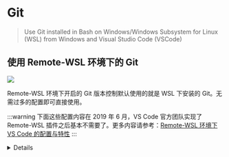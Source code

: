 # Git <a href="https://github.com/spencerwooo"><Badge text="@SpencerWoo" vertical="middle"/></a>

> Use Git installed in Bash on Windows/Windows Subsystem for Linux (WSL) from Windows and Visual Studio Code (VSCode)

## 使用 Remote-WSL 环境下的 Git

![](https://i.loli.net/2019/06/06/5cf8b4da946f923275.png)

Remote-WSL 环境下开启的 Git 版本控制默认使用的就是 WSL 下安装的 Git。无需过多的配置即可直接使用。

:::warning
下面这些配置内容在 2019 年 6 月，VS Code 官方团队实现了 Remote-WSL 插件之后基本不需要了。更多内容请参考：[Remote-WSL 环境下 VS Code 的配置与特性](https://spencerwoo.com/dowww/3-VSCode/#remote-wsl-%E6%8F%92%E4%BB%B6)
:::

<details>

:::tip
这里的配置是为了让 VSCode 使用 WSL 内的 `git` 进行版本控制。

有关 `git` 在 WSL 中的下载安装与配置，见 > [开发工具 | git、ssh](/2-Toolchain/2-2-DevTools.html#git)
:::

## `Git` on WSL for VSCode

[wslgit](https://github.com/andy-5/wslgit) 提供了一个小巧的转换工具，让 Linux 侧的 `git` 能够直接被 Visual Studio Code 版本控制工具识别到。

- 下载：[`wslgit` release.](https://github.com/andy-5/wslgit/releases)

- 使用：
    - 将 `wslgit.exe` 文件放到一个合适的地方，并复制路径；
    - 在 VSCode 设置中添加：

```json
{
    "git.path": "C:\\$更换为 wslgit.exe 的路径$\\wslgit.exe"
}
```

:::danger
在涉及到 `wslgit.exe` 的文件夹路径中尽量不要出现 **中文和空格**。同样，在你的项目文件夹的路径中也最好不要出现。**中文字符和空格** 在一些情况下都无法正常的被 `wslgit.exe` 转换、识别，从而导致 VS Code 的版本控制出现问题。
:::

## 提升 `Git` on WSL 的性能

很多情况下，如果你发现在使用 `Git` on WSL 的时候，`Git` 实在太过缓慢（包括 VSCode 集成版本控制的模块那部分），大多是因为：

- 你使用的发行版太过冗杂（对，说的就是 Ubuntu）
- 你给 Shell 配置了太多的「版本控制显示模块」加载项（比如你使用了 `zsh`、`oh-my-zsh` 和 `powerlevel9k` 模块）

我们可以通过配置 Windows 环境变量，来让 `wslgit` 唤起 `Git` 的时候：

> Execute git via a non-interactive bash session.

从而尽可能减少 `Git` 加载用户配置文件的时间，提升 `Git` 效率。

**你所需要做的唯一事情就是：在 Windows 下配置环境变量 `WSLGIT_USE_INTERACTIVE_SHELL` 为 0 或 false。**

![](https://i.loli.net/2018/12/26/5c231334cb26d.png)

这样我们就可以让 `wslgit` 以「非交互模式」加载 `bash`：*force wslgit to start bash in non-interactive mode.*

## 进一步提升 WSL 全局系统性能

如果你对上面的改进还是不太满足，那么你可以试一试 [Arch WSL](https://github.com/yuk7/ArchWSL)。

Arch Linux 是一个高度可定制的 Linux 发行版，轻量、精简。但是由于微软商店并没有明确支持 Arch Linux 发行版的 WSL 版本，因此安装过程比较复杂。**你可以选择以下三种方法中的任意一个进行安装：**

- 手动安装：
  - [Arch Linux Wiki | Install on WSL](https://wiki.archlinux.org/index.php/Install_on_WSL_(%E7%AE%80%E4%BD%93%E4%B8%AD%E6%96%87))
- 参考 [`ArchWSL` - 一个 Arch Linux WSL 社区维护的版本教程](https://github.com/yuk7/ArchWSL#install) 进行安装
- 使用 [`scoop` - Windows 上的包管理工具](https://github.com/lukesampson/scoop) 进行安装（在 PowerShell 中执行以下命令）：
  - 安装 `scoop`：`iex (new-object net.webclient).downloadstring('https://get.scoop.sh')`
  - 添加 `scoop-extras`：`scoop bucket add extras`
  - 安装 `ArchWSL`：`scoop install archwsl`

由于 Arch Linux for WSL 不是官方维护的版本，因此可能会遇到一些莫名的问题，安装与否还请自行斟酌。不过使用之后我觉得性能还是有着不小的提升。

</details>